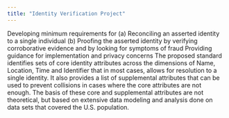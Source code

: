 ```yaml
---
title: "Identity Verification Project"
---
```


Developing minimum requirements for (a) Reconciling an asserted identity to a single individual (b) Proofing the asserted identity by verifying corroborative evidence and by looking for symptoms of fraud
Providing guidance for implementation and privacy concerns
The proposed standard identifies sets of core identity attributes across the dimensions of Name, Location, Time and Identifier that in most cases, allows for resolution to a single identity. It also provides a list of supplemental attributes that can be used to prevent collisions in cases where the core attributes are not enough. The basis of these core and supplemental attributes are not theoretical, but based on extensive data modeling and analysis done on data sets that covered the U.S. population.

